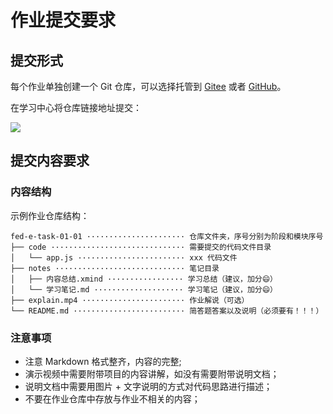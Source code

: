 # 作业提交要求

## 提交形式

每个作业单独创建一个 Git 仓库，可以选择托管到 [Gitee](https://gitee.com) 或者 [GitHub](https://github.com)。

在学习中心将仓库链接地址提交：

![](http://ww1.sinaimg.cn/large/75d767ddgy1gfkuttq5jmj20re0fmdh2.jpg)

## 提交内容要求

### 内容结构

示例作业仓库结构：

```text
fed-e-task-01-01 ······················ 仓库文件夹，序号分别为阶段和模块序号
├── code ······························ 需要提交的代码文件目录
│   └── app.js ························ xxx 代码文件
├── notes ····························· 笔记目录
│   ├── 内容总结.xmind ················· 学习总结（建议，加分😄）
│   └── 学习笔记.md ···················· 学习笔记（建议，加分😄）
├── explain.mp4 ······················· 作业解说（可选）
└── README.md ························· 简答题答案以及说明（必须要有！！！）
```

### 注意事项

- 注意 Markdown 格式整齐，内容的完整;
- 演示视频中需要附带项目的内容讲解，如没有需要附带说明文档；
- 说明文档中需要用图片 + 文字说明的方式对代码思路进行描述；
- 不要在作业仓库中存放与作业不相关的内容；
